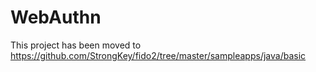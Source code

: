 # WebAuthn

This project has been moved to https://github.com/StrongKey/fido2/tree/master/sampleapps/java/basic
